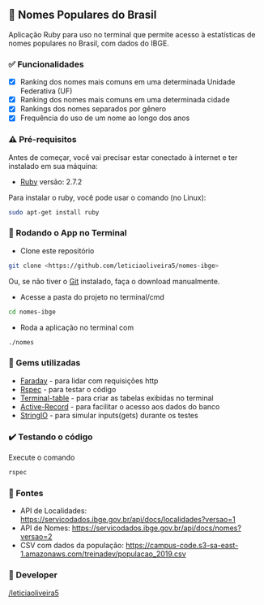 ## :memo: Nomes Populares do Brasil
Aplicação Ruby para uso no terminal que permite acesso à estatísticas de nomes populares no Brasil, com dados do IBGE.

### :white_check_mark: Funcionalidades

- [x] Ranking dos nomes mais comuns em uma determinada Unidade Federativa (UF)
- [x] Ranking dos nomes mais comuns em uma determinada cidade
- [x] Rankings dos nomes separados por gênero
- [x] Frequência do uso de um nome ao longo dos anos

### :warning: Pré-requisitos

Antes de começar, você vai precisar estar conectado à internet e ter instalado em sua máquina: 

* [Ruby](https://www.ruby-lang.org/pt/documentation/installation/) versão: 2.7.2

Para instalar o ruby, você pode usar o comando (no Linux):
```bash
sudo apt-get install ruby
```

### 🎲 Rodando o App no Terminal

* Clone este repositório
```bash
git clone <https://github.com/leticiaoliveira5/nomes-ibge>
```
Ou, se não tiver o [Git](https://git-scm.com) instalado, faça o download manualmente.

* Acesse a pasta do projeto no terminal/cmd
```bash
cd nomes-ibge
```

* Roda a aplicação no terminal com
```bash
./nomes
```

### :gem: Gems utilizadas

* [Faraday](https://rubygems.org/gems/faraday?locale=pt-BR) - para lidar com requisições http
* [Rspec](https://rubygems.org/gems/rspec?locale=pt-BR) - para testar o código
* [Terminal-table](https://rubygems.org/gems/terminal-table/) - para criar as tabelas exibidas no terminal
* [Active-Record](https://rubygems.org/gems/activerecord/versions/4.2.6?locale=pt-BR) - para facilitar o acesso aos dados do banco
* [StringIO](https://rubygems.org/gems/stringio/versions/0.0.1) - para simular inputs(gets) durante os testes

### :heavy_check_mark: Testando o código
Execute o comando
```bash
rspec
```
### :satellite: Fontes

* API de Localidades: https://servicodados.ibge.gov.br/api/docs/localidades?versao=1
* API de Nomes: https://servicodados.ibge.gov.br/api/docs/nomes?versao=2
* CSV com dados da população: https://campus-code.s3-sa-east-1.amazonaws.com/treinadev/populacao_2019.csv

### :tada: Developer

  [/leticiaoliveira5](https://github.com/leticiaoliveira5)

